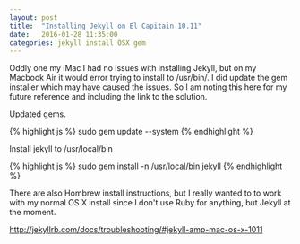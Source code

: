 ```yaml
---
layout: post
title:  "Installing Jekyll on El Capitain 10.11"
date:   2016-01-28 11:35:00
categories: jekyll install OSX gem
---
```


Oddly one my iMac I had no issues with installing Jekyll, but on my Macbook Air it would error trying to install to /usr/bin/.  I did update the gem installer which may have caused the issues.  So I am noting this here for my future reference and including the link to the solution.

Updated gems.

{% highlight  js %}
sudo gem update --system
{% endhighlight %}

Install jekyll to /usr/local/bin

{% highlight  js %}
sudo gem install -n /usr/local/bin jekyll
{% endhighlight %}

There are also Hombrew install instructions, but I really wanted to to work with my normal OS X install since I don't use Ruby for anything, but Jekyll at the moment.


http://jekyllrb.com/docs/troubleshooting/#jekyll-amp-mac-os-x-1011
